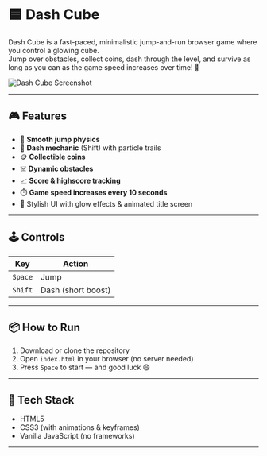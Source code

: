 # 🟦 Dash Cube

Dash Cube is a fast-paced, minimalistic jump-and-run browser game where you control a glowing cube.  
Jump over obstacles, collect coins, dash through the level, and survive as long as you can as the game speed increases over time! 🚀

![Dash Cube Screenshot](preview.png)

---

## 🎮 Features

- 💠 **Smooth jump physics**
- 💨 **Dash mechanic** (Shift) with particle trails
- 🪙 **Collectible coins**
- ☠️ **Dynamic obstacles**
- 📈 **Score & highscore tracking**
- ⏱️ **Game speed increases every 10 seconds**
- 🌟 Stylish UI with glow effects & animated title screen

---

## 🕹️ Controls

| Key          | Action               |
|--------------|----------------------|
| `Space`      | Jump                 |
| `Shift`      | Dash (short boost)   |

---

## 📦 How to Run

1. Download or clone the repository
2. Open `index.html` in your browser (no server needed)
3. Press `Space` to start — and good luck 😄

---

## 🧠 Tech Stack

- HTML5  
- CSS3 (with animations & keyframes)  
- Vanilla JavaScript (no frameworks)

---
